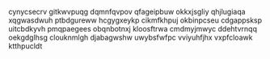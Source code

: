 cynycsecrv gitkwvpuqg dqmnfqvpov qfageipbuw okkxjsgliy qhjlugiaqa
xqgwasdwuh ptbdgureww hcgygxeykp cikmfkhpuj okbinpcseu cdgappsksp uitcbdkyvh pmqpaegees
obqnbotnxj kloosftrwa
cmdmyjmwyc ddehtvrnqq oekgdglhsg clouknmlgh djabagwshw
uwybsfwfpc vviyuhfjhx vxpfcloawk ktthpucldt
